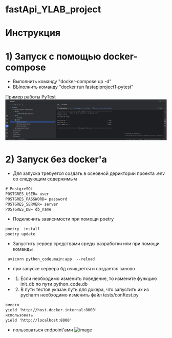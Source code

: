 # fastApi_YLAB_project

# Инструкция
# 1) Запуск с помощью docker-compose

* Выполнить команду "docker-compose up -d"
* ВЫполнить команду  "docker run fastapiproject1-pytest"

Пример работы PyTest
![img.png](img.png)

# 2) Запуск без docker'а 
* Для запуска требуется создать в основной дериктории проекта .env со следующим содержимым
```
# PostgreSQL
POSTGRES_USER= user
POSTGRES_PASSWORD= password
POSTGRES_SERVER= server
POSTGRES_DB= db_name
```
* Подключить зависимости при помощи poetry
```
poetry  install
poetry update
```
* Запустить сервер средствами среды разработки или при помощи команды
~~~
 uvicorn python_code.main:app  --reload
~~~
* при запуске сервера бд очищается и создается заново

* 1) Если необходимо изменить поведение, то измените функцию  init_db по пути python_code.db 
* 2) В пути тестов указан путь для докера, что запустить их из pycharm  необходимо изменить 
файл tests/conftest.py


```
вместо 
yield 'http://host.docker.internal:8000'
использовать 
yield 'http://localhost:8000'
```

* пользоваться endpoint'ами 
![image](https://github.com/VEIIEV/fastApi_YLAB_project/assets/62066130/e666d4c9-ffa8-499c-addd-8528d9e5ef45)


